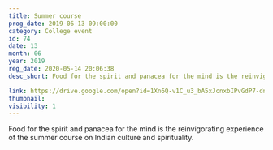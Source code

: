 ```yaml
---
title: Summer course
prog_date: 2019-06-13 09:00:00
category: College event
id: 74
date: 13
month: 06
year: 2019
reg_date: 2020-05-14 20:06:38
desc_short: Food for the spirit and panacea for the mind is the reinvigorating experience of the summer course on Indian culture and spirituality.

link: https://drive.google.com/open?id=1Xn6Q-v1C_u3_bA5xJcnxbIPvGdP7-dni
thumbnail: 
visibility: 1
---
```


Food for the spirit and panacea for the mind is the reinvigorating experience of the summer course on Indian culture and spirituality.
